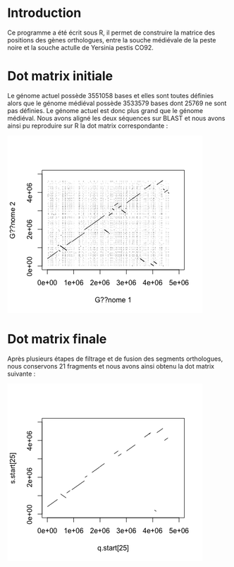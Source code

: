 
# Introduction 

Ce programme a été écrit sous R, il permet de construire la matrice des positions des gènes orthologues, entre la souche médiévale de la peste noire et la souche actulle de  Yersinia pestis CO92. 

# Dot matrix initiale

Le génome actuel possède 3551058 bases et elles sont toutes définies alors que le génome médiéval possède 3533579 bases dont 25769 ne sont pas définies. Le génome actuel est donc plus grand que le génome médiéval.
Nous avons aligné les deux séquences sur BLAST et nous avons ainsi pu reproduire sur R la dot matrix correspondante :

![Dot matrix initiale](Initial_dot_matrix.png)

# Dot matrix finale

Après plusieurs étapes de filtrage et de fusion des segments orthologues, nous conservons 21 fragments et nous avons ainsi obtenu la dot matrix suivante :

![Dot matrix finale](dot_matrix_v3.png)